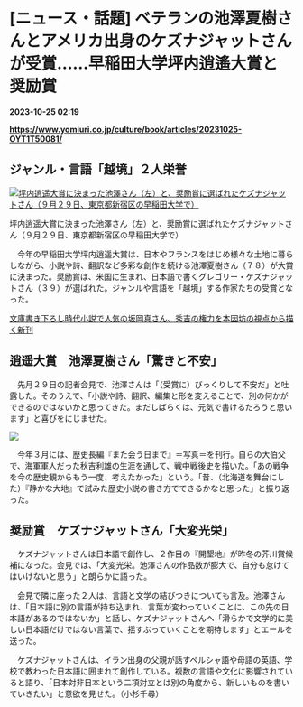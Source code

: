 # [ニュース・話題] ベテランの池澤夏樹さんとアメリカ出身のケズナジャットさんが受賞……早稲田大学坪内逍遙大賞と奨励賞

**2023-10-25 02:19**

**https://www.yomiuri.co.jp/culture/book/articles/20231025-OYT1T50081/**

ジャンル・言語「越境」２人栄誉
---------------

[![坪内逍遥大賞に決まった池澤さん（左）と、奨励賞に選ばれたケズナジャットさん（９月２９日、東京都新宿区の早稲田大学で）](https://www.yomiuri.co.jp/media/2023/10/20231025-OYT1I50040-1.jpg)](https://www.yomiuri.co.jp/pluralphoto/20231025-OYT1I50040/)

坪内逍遥大賞に決まった池澤さん（左）と、奨励賞に選ばれたケズナジャットさん（９月２９日、東京都新宿区の早稲田大学で）

　今年の早稲田大学坪内逍遥大賞は、日本やフランスをはじめ様々な土地に暮らしながら、小説や詩、翻訳など多彩な創作を続ける池澤夏樹さん（７８）が大賞に決まった。奨励賞は、米国に生まれ、日本語で書くグレゴリー・ケズナジャットさん（３９）が選ばれた。ジャンルや言語を「越境」する作家たちの受賞となった。

[文庫書き下ろし時代小説で人気の坂岡真さん、秀吉の権力を本因坊の視点から描く新刊](https://www.yomiuri.co.jp/culture/book/interviews/20231024-OYT1T50190/)

逍遥大賞　池澤夏樹さん「驚きと不安」
------------------

　先月２９日の記者会見で、池澤さんは「（受賞に）びっくりして不安だ」と吐露した。そのうえで、「小説や詩、翻訳、編集と形を変えることで、別の何かができるのではないかと思ってきた。まだしばらくは、元気で書けるだろうと思います」と喜びをにじませた。

[![](https://www.yomiuri.co.jp/media/2023/10/20231025-OYT1I50041-1.jpg)](https://www.yomiuri.co.jp/pluralphoto/20231025-OYT1I50041/)

　今年３月には、歴史長編『また会う日まで』＝写真＝を刊行。自らの大伯父で、海軍軍人だった秋吉利雄の生涯を通して、戦中戦後史を描いた。「あの戦争を今の歴史観からもう一度、考えたかった」という。「昔、（北海道を舞台にした）『静かな大地』で試みた歴史小説の書き方でできるかなと思った」と振り返った。

奨励賞　ケズナジャットさん「大変光栄」
-------------------

　ケズナジャットさんは日本語で創作し、２作目の『開墾地』が昨冬の芥川賞候補になった。会見では、「大変光栄。池澤さんの作品数が膨大で、自分も怠けてはいけないと思う」と朗らかに語った。

　会見で隣に座った２人は、言語と文学の結びつきについても言及。池澤さんは、「日本語に別の言語が持ち込まれ、言葉が変わっていくことに、この先の日本語があるのではないか」と話し、ケズナジャットさんへ「滑らかで文学的に美しい日本語だけではない言葉で、揺すぶっていくことを期待します」とエールを送った。

　ケズナジャットさんは、イラン出身の父親が話すペルシャ語や母語の英語、学校で教わった日本語に囲まれて創作している。複数の言語や文化に影響されていると語り、「日本対非日本という二項対立とは別の角度から、新しいものを書いていきたい」と意欲を見せた。（小杉千尋）